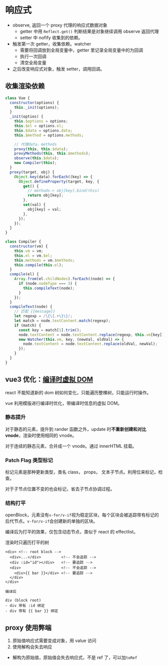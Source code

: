 # 响应式

- observe, 返回一个 proxy 代理的响应式数据对象
  - getter 中用 `Reflect.get()` 判断结果是对象继续调用 observe 返回代理
  - setter 中 nofify 收集到的依赖。
- 触发第一次 getter，收集依赖。watcher
  - 需要将回调放到全局变量中，getter 里记录全局变量中的为回调
  - 执行一次回调
  - 清空全局变量
- 之后改变响应式对象，触发 setter，调用回调。

## 收集渲染依赖

```js
class Vue {
  constructor(options) {
    this._init(options);
  }
  _init(optios) {
    this.$options = options;
    this.$el = options.el;
    this.$data = options.data;
    this.$method = options.methods;

    // 代理data，methods
    proxy(this, this.$data);
    proxyMethods(this, this.$methods);
    observe(this.$data);
    new Compiler(this);
  }
  proxy(target, obj) {
    Object.key(data).forEach((key) => {
      Object.defineProperty(target, key, {
        get() {
          // methods-> obj[key].bind(this)
          return obj[key];
        },
        set(val) {
          obj[key] = val;
        },
      });
    });
  }
}

class Compiler {
  constructor(vm) {
    this.vm = vm;
    this.el = vm.$el;
    this.methods = vm.$methods;
    this.compile(this.el);
  }
  compile(el) {
    Array.from(el.childNodes).forEach((node) => {
      if (node.nodeType === 3) {
        this.compileText(node);
      }
    });
  }
  compileText(node) {
    // 匹配 {{message}}
    let regexp = /\{\{.+\}\}/;
    let match = node.textContent.match(regexp);
    if (match) {
      const key = match[1].trim();
      node.textContent = node.textContent.replace(regexp, this.vm[key]);
      new Watcher(this.vm, key, (newVal, oldVal) => {
        node.textContent = node.textContent.replace(oldVal, newVal);
      });
    }
  }
}
```

## vue3 优化：[编译时虚拟 DOM](https://cn.vuejs.org/guide/extras/rendering-mechanism.html#compiler-informed-virtual-dom)

react 不能知道新的 dom 树如何变化，只能遍历整棵树，只能运行时操作。

vue 利用模版进行编译时优化，带编译时信息的虚拟 DOM。

### 静态提升

对于静态的元素，提升到 rander 函数之外，update 时**不重新创建和对比 vnode**，渲染时使用相同的 vnode。

对于连续的静态元素，合并成一个 vnode。通过 innerHTML 挂载。

### Patch Flag 类型标记

标记元素是那种更新类型，类名 class， props， 文本子节点。利用位来标记，检查。

对于子节点位置不变的也会标记，省去子节点协调过程。

### 结构打平

openBlock，元素没有`v-for/v-if`视为稳定区块，每个区块会被追踪带有标记的后代节点。`v-for/v-if`会创建新的单独的区块。

编译后为打平的效果，仅包含动态节点，类似于 react 的 effectlist。

渲染时只遍历打平的树

```template
<div> <!-- root block -->
  <div>...</div>         <!-- 不会追踪 -->
  <div :id="id"></div>   <!-- 要追踪 -->
  <div>                  <!-- 不会追踪 -->
    <div>{{ bar }}</div> <!-- 要追踪 -->
  </div>
</div>

编译后

div (block root)
- div 带有 :id 绑定
- div 带有 {{ bar }} 绑定
```

## proxy 使用弊端

1. 原始值响应式需要变成对象，用 value 访问
2. 使用解构会失去响应

- 解构为原始值，原始值会失去响应式，不是 ref 了，可以加`toRef`
